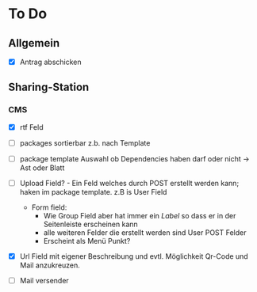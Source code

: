 # To Do

## Allgemein
- [x] Antrag abschicken

## Sharing-Station
### CMS
- [x] rtf Feld
- [ ] packages sortierbar z.b. nach Template 
- [ ] package template Auswahl ob Dependencies haben darf oder nicht -> Ast oder Blatt
- [ ] Upload Field? - Ein Feld welches durch POST erstellt werden kann; haken im package template. z.B is User Field
  - Form field:
    - Wie Group Field aber hat immer ein *Label* so dass er in der Seitenleiste erscheinen kann
    - alle weiteren Felder die erstellt werden sind User POST Felder
    - Erscheint als Menü Punkt?
- [x] Url Field mit eigener Beschreibung und evtl. Möglichkeit Qr-Code und Mail anzukreuzen.
- [ ] Mail versender
 